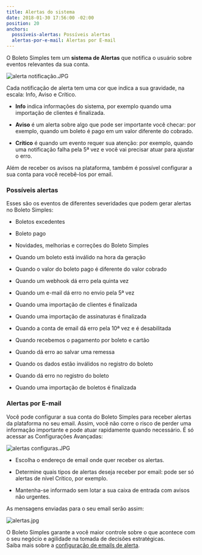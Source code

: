 ```yaml
---
title: Alertas do sistema
date: 2018-01-30 17:56:00 -02:00
position: 20
anchors:
  possíveis-alertas: Possíveis alertas
  alertas-por-e-mail: Alertas por E-mail
---
```


O Boleto Simples tem um **sistema de Alertas** que notifica o usuário sobre eventos relevantes da sua conta.

![alerta notificação.JPG](/uploads/alerta%20notifica%C3%A7%C3%A3o.JPG)

Cada notificação de alerta tem uma cor que indica a sua gravidade, na escala: Info, Aviso e Crítico.

* **Info** indica informações do sistema, por exemplo quando uma importação de clientes é finalizada.

* **Aviso** é um alerta sobre algo que pode ser importante você checar: por exemplo, quando um boleto é pago em um valor diferente do cobrado.

* **Crítico** é quando um evento requer sua atenção: por exemplo, quando uma notificação falha pela 5ª vez e você vai precisar atuar para ajustar o erro.

Além de receber os avisos na plataforma, também é possível configurar a sua conta para você recebê-los por email.

### Possíveis alertas

Esses são os eventos de diferentes severidades que podem gerar alertas no Boleto Simples:

* Boletos excedentes

* Boleto pago

* Novidades, melhorias e correções do Boleto Simples

* Quando um boleto está inválido na hora da geração


* Quando o valor do boleto pago é diferente do valor cobrado


* Quando um webhook dá erro pela quinta vez


* Quando um e-mail dá erro no envio pela 5ª vez


* Quando uma importação de clientes é finalizada


* Quando uma importação de assinaturas é finalizada


* Quando a conta de email dá erro pela 10ª vez e é desabilitada


* Quando recebemos o pagamento por boleto e cartão


* Quando dá erro ao salvar uma remessa


* Quando os dados estão inválidos no registro do boleto


* Quando dá erro no registro do boleto


* Quando uma importação de boletos é finalizada

### Alertas por E-mail

Você pode configurar a sua conta do Boleto Simples para receber alertas da plataforma no seu email. Assim, você não corre o risco de perder uma informação importante e pode atuar rapidamente quando necessário. É só acessar as Configurações Avançadas:

![alertas configuras.JPG](/uploads/alertas%20configuras.JPG)

* Escolha o endereço de email onde quer receber os alertas.

* Determine quais tipos de alertas deseja receber por email: pode ser só alertas de nível Crítico, por exemplo.

* Mantenha-se informado sem lotar a sua caixa de entrada com avisos não urgentes.

As mensagens enviadas para o seu email serão assim:

![alertas.jpg](/uploads/alertas.jpg)

O Boleto Simples garante a você maior controle sobre o que acontece com o seu negócio e agilidade na tomada de decisões estratégicas.\
Saiba mais sobre a [configuração de emails de alerta](https://suporte.boletosimples.com.br/article/pb6313sxmd-como-receber-alertas-por-email).